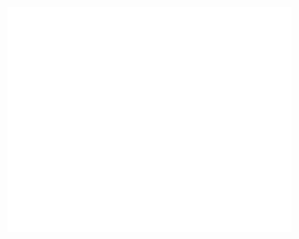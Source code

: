 <div align="center">
	<br>
	<a href="https://github.com/sponsors/LeoColomb">
		<img src="https://github.com/LeoColomb/LeoColomb/raw/master/readme.svg?sanitize=true" width="800" height="400">
	</a>
	<br>
</div>
